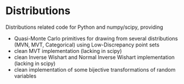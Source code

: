# Distributions
Distributions related code for Python and numpy/scipy, providing
- Quasi-Monte Carlo primitives for drawing from several distributions (MVN, MVT, Categorical) using Low-Discrepancy point sets
- clean MVT implementation (lacking in scipy)
- clean Inverse Wishart and Normal Inverse Wishart implementation (lacking in scipy)
- clean implementation of some bijective transformations of random variables
